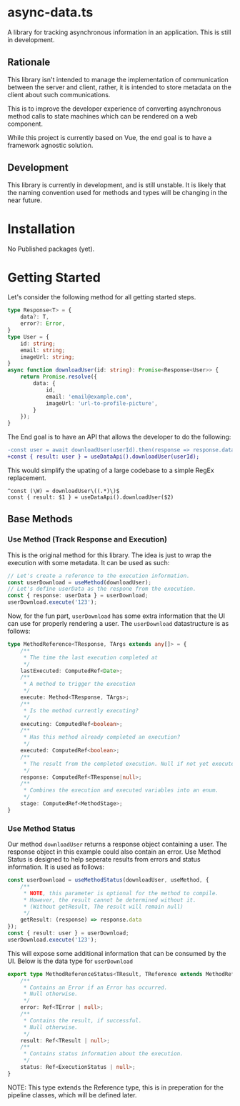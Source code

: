 # async-data.ts
A library for tracking asynchronous information in an application. This is still in development.


## Rationale
This library isn't intended to manage the implementation of communication between the server and client, rather, it is intended to store metadata on the client about such communications.

This is to improve the developer experience of converting asynchronous method calls to state machines which can be rendered on a web component.

While this project is currently based on Vue, the end goal is to have a framework agnostic solution.


## Development
This library is currently in development, and is still unstable. It is likely that the naming convention used for methods and types will be changing in the near future.

# Installation

No Published packages (yet).

# Getting Started

Let's consider the following method for all getting started steps.
```typescript
type Response<T> = {
    data?: T,
    error?: Error,
}
type User = {
    id: string;
    email: string;
    imageUrl: string;
}
async function downloadUser(id: string): Promise<Response<User>> {
    return Promise.resolve({
        data: {
            id,
            email: 'email@example.com',
            imageUrl: 'url-to-profile-picture',
        }
    });
}
```
The End goal is to have an API that allows the developer to do the following:
```diff
-const user = await downloadUser(userId).then(response => response.data);
+const { result: user } = useDataApi().downloadUser(userId);
```

This would simplify the upating of a large codebase to a simple RegEx replacement.
```regex
^const (\W) = downloadUser\((.*)\)$
const { result: $1 } = useDataApi().downloadUser($2)
```

## Base Methods
### Use Method (Track Response and Execution)
This is the original method for this library. The idea is just to wrap the execution with some metadata. It can be used as such:
```ts
// Let's create a reference to the execution information.
const userDownload = useMethod(downloadUser);
// Let's define userData as the respone from the execution.
const { response: userData } = userDownload;
userDownload.execute('123');
```
Now, for the fun part, `userDownload` has some extra information that the UI can use for properly rendering a user. The `userDownload` datastructure is as follows:
```ts
type MethodReference<TResponse, TArgs extends any[]> = {
    /**
     * The time the last execution completed at
     */
    lastExecuted: ComputedRef<Date>;
    /** 
     * A method to trigger the execution
     */
    execute: Method<TResponse, TArgs>;
    /** 
     * Is the method currently executing?
     */
    executing: ComputedRef<boolean>;
    /** 
     * Has this method already completed an execution?
     */
    executed: ComputedRef<boolean>;
    /**
     * The result from the completed execution. Null if not yet executed
     */
    response: ComputedRef<TResponse|null>;
    /**
     * Combines the execution and executed variables into an enum.
     */
    stage: ComputedRef<MethodStage>;
}
```
### Use Method Status
Our method `downloadUser` returns a response object containing a user. The response object in this example could also contain an error. Use Method Status is designed to help seperate results from errors and status information. It is used as follows:
```ts
const userDownload = useMethodStatus(downloadUser, useMethod, {
    /** 
     * NOTE, this parameter is optional for the method to compile.
     * However, the result cannot be determined without it.
     * (Without getResult, The result will remain null)
     */
    getResult: (response) => response.data
});
const { result: user } = userDownload;
userDownload.execute('123');
```
This will expose some additional information that can be consumed by the UI. Below is the data type for `userDownload`
```ts
export type MethodReferenceStatus<TResult, TReference extends MethodReference<TResponse, TArgs>, TResponse, TArgs extends any[], TError extends Error = Error> = TReference & {
    /**
     * Contains an Error if an Error has occurred.
     * Null otherwise.
     */
    error: Ref<TError | null>;
    /**
     * Contains the result, if successful.
     * Null otherwise.
     */
    result: Ref<TResult | null>;
    /**
     * Contains status information about the execution.
     */
    status: Ref<ExecutionStatus | null>;
}
```
NOTE: This type extends the Reference type, this is in preperation for the pipeline classes, which will be defined later.
